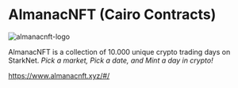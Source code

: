 # AlmanacNFT (Cairo Contracts)

![almanacnft-logo](https://user-images.githubusercontent.com/105830708/229897606-c3b6cae5-b1d1-40c5-817c-9619d20a77d3.png)

AlmanacNFT is a collection of 10.000 unique crypto trading days on StarkNet.
*Pick a market, Pick a date, and Mint a day in crypto!*

https://www.almanacnft.xyz/#/
